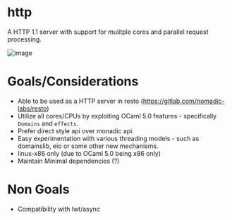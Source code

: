 # http
A HTTP 1.1 server with support for mulitple cores and parallel request processing.


![image](https://user-images.githubusercontent.com/315907/143028630-65dc149a-2afc-49fd-9b73-b82885d1d995.png)


# Goals/Considerations
- Able to be used as a HTTP server in resto (https://gitlab.com/nomadic-labs/resto)
- Utilize all cores/CPUs by exploiting OCaml 5.0 features - specifically `Domains` and `effects`.
- Prefer direct style api over monadic api.
- Easy experimentation with various threading models - such as domainslib, eio or some other new mechanisms.
- linux-x86 only (due to OCaml 5.0 being x86 only) 
- Maintain Minimal dependencies (?)

# Non Goals
- Compatibility with lwt/async
